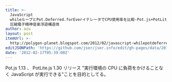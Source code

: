 ```yaml
---
title: >-
  JavaScript
  whileループとPot.Deferred.forEverイテレータでCPU使用率を比較-Pot.js+PotLite.jsリリースノート |
  圧縮電子精神音楽浮遊構造体
author: azu
layout: post
itemUrl: >-
  http://polygon-planet.blogspot.com/2012/02/javascript-whilepotdeferredforevercpu.html
editJSONPath: 'https://github.com/jser/jser.info/edit/gh-pages/data/2012/02/index.json'
date: '2012-02-17T05:39:00Z'
---
```

Pot.js 1.13 、 PotLite.js 1.30 リリース
&quot;実行環境の CPU に負荷をかけることなく JavaScript が実行できる&quot;ことを目的としてる。
